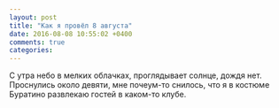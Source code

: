 ```yaml
---
layout: post
title: "Как я провёл 8 августа"
date: 2016-08-08 10:55:02 +0400
comments: true
categories: 
---
```

С утра небо в мелких облачках, проглядывает солнце, дождя нет. Проснулись около девяти, мне почеум-то снилось, что я в костюме Буратино развлекаю гостей в каком-то клубе.